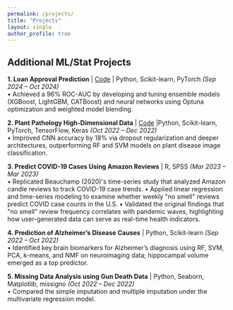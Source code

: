 ```yaml
---
permalink: /projects/
title: "Projects"
layout: single
author_profile: true
---
```


## Additional ML/Stat Projects

**1. Loan Approval Prediction** | [Code](https://github.com/saeyanyun/loan.approval.pred.saeyan) | Python, Scikit-learn, PyTorch *(Sep 2024 – Oct 2024)*  
• Achieved a 96% ROC-AUC by developing and tuning ensemble models (XGBoost, LightGBM, CATBoost) and neural networks using Optuna optimization and weighted model blending.  

**2. Plant Pathology High-Dimensional Data** | [Code](https://github.com/saeyanyun/plant.pathology.saeyan) |Python, Scikit-learn, PyTorch, TensorFlow, Keras *(Oct 2022 – Dec 2022)*  
• Improved CNN accuracy by 18% via dropout regularization and deeper architectures, outperforming RF and SVM models on plant disease image classification. 

**3. Predict COVID-19 Cases Using Amazon Reviews** | R, SPSS *(Mar 2023 – Mar 2023)*  
• Replicated Beauchamp (2020)'s time-series study that analyzed Amazon candle reviews to track COVID-19 case trends. 
• Applied linear regression and time-series modeling to examine whether weekly "no smell" reviews predict COVID case counts in the U.S. 
• Validated the original findings that "no smell" review frequency correlates with pandemic waves, highlighting how user-generated data can serve as real-time health indicators. 

**4. Prediction of Alzheimer’s Disease Causes** | Python, Scikit-learn *(Sep 2022 – Oct 2022)*  
• Identified key brain biomarkers for Alzheimer’s diagnosis using RF, SVM, PCA, k-means, and NMF on neuroimaging data; hippocampal volume emerged as a top predictor.

**5. Missing Data Analysis using Gun Death Data** | Python, Seaborn, Matplotlib, missigno *(Oct 2022 – Dec 2022)*  
• Compared the simple imputation and multiple imputation under the multivariate regression model. 


